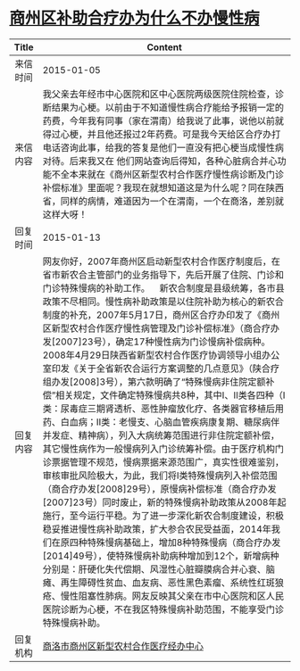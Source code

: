 # <a href="http://www.shangluo.gov.cn/zmhd/ldxxxx.jsp?urltype=leadermail.LeaderMailContentUrl&wbtreeid=1112&leadermailid=2887">商州区补助合疗办为什么不办慢性病</a>
| Title |                                                                                                                                                                                                                                                                                                                                                                                            Content                                                                                                                                                                                                                                                                                                                                                                                            |
|:-----:|-----------------------------------------------------------------------------------------------------------------------------------------------------------------------------------------------------------------------------------------------------------------------------------------------------------------------------------------------------------------------------------------------------------------------------------------------------------------------------------------------------------------------------------------------------------------------------------------------------------------------------------------------------------------------------------------------------------------------------------------------------------------------------------------------|
| 来信时间  | 2015-01-05                                                                                                                                                                                                                                                                                                                                                                                                                                                                                                                                                                                                                                                                                                                                                                                    |
| 来信内容  | 我父亲去年经市中心医院和区中心医院两级医院住院检查，诊断结果为心梗。以前由于不知道慢性病合疗能给予报销一定的药费，今年我有同事（家在渭南）给我说了此事，说他以前就得过心梗，并且他还报过2年药费。可是我今天给区合疗办打电话咨询此事，给我的答复是他们一直没有把心梗当成慢性病对待。后来我又在 他们网站查询后得知，各种心脏病合并心功能不全本来就在《商州区新型农村合作医疗慢性病诊断及门诊补偿标准》里面呢？我现在就想知道这是为什么呢？同在陕西省，同样的病情，难道因为一个在渭南，一个在商洛，差别就这样大呀！                                                                                                                                                                                                                                                                                                                                                                                                                                                                                                                                     |
| 回复时间  | 2015-01-13                                                                                                                                                                                                                                                                                                                                                                                                                                                                                                                                                                                                                                                                                                                                                                                    |
| 回复内容  | 网友你好，2007年商州区启动新型农村合作医疗制度后，在省市新农合主管部门的业务指导下，先后开展了住院、门诊和门诊特殊慢病的补助工作。    新农合制度是县级统筹，各市县政策不尽相同。慢性病补助政策是以住院补助为核心的新农合制度的补充，2007年5月17日，商州区合疗办印发了《商州区新型农村合作医疗慢性病管理及门诊补偿标准》（商合疗办发[2007]23号），确定17种慢性病为门诊慢病补偿病种。2008年4月29日陕西省新型农村合作医疗协调领导小组办公室印发《关于全省新农合运行方案调整的几点意见》（陕合疗组办发[2008]3号），第六款明确了“特殊慢病非住院定额补偿”相关规定，文件确定特殊慢病共8种，其中Ⅰ、Ⅱ类各四种（Ⅰ类：尿毒症三期肾透析、恶性肿瘤放化疗、各类器官移植后用药、白血病；Ⅱ类：老慢支、心脑血管疾病康复期、糖尿病伴并发症、精神病），列入大病统筹范围进行非住院定额补偿，其它慢性病作为一般慢病列入门诊统筹补偿。由于医疗机构门诊票据管理不规范，慢病票据来源范围广，真实性很难鉴别，审核审批风险极大，为此，我们将Ⅰ类特殊慢病列入补偿范围（商合疗办发[2008]29号），原慢病补偿标准（商合疗办发[2007]23号）同时废止，新的特殊慢病补助政策从2008年起施行，至今运行平稳。为了进一步深化新农合制度建设，积极稳妥推进慢性病补助政策，扩大参合农民受益面，2014年我们在原四种特殊慢病基础上，增加8种特殊慢病（商合疗办发[2014]49号），使特殊慢病补助病种增加到12个，新增病种分别是：肝硬化失代偿期、风湿性心脏瓣膜病合并心衰、脑瘫、再生障碍性贫血、血友病、恶性黑色素瘤、系统性红斑狼疮、慢性阻塞性肺病。网友反映其父亲在市中心医院和区人民医院诊断为心梗，不在我区特殊慢病补助范围，不能享受门诊特殊慢病补助。 |
| 回复机构  | <a href="../../categories/agencies/商洛市商州区新型农村合作医疗经办中心.md">商洛市商州区新型农村合作医疗经办中心</a>                                                                                                                                                                                                                                                                                                                                                                                                                                                                                                                                                                                                                                                                                                                |